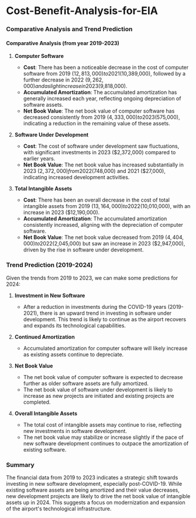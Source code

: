 # Cost-Benefit-Analysis-for-EIA
### Comparative Analysis and Trend Prediction

#### **Comparative Analysis (from year 2019-2023)**

1.  **Computer Software**

    -   **Cost**: There has been a noticeable decrease in the cost of computer software from 2019 ($12,813,000) to 2021 ($10,389,000), followed by a further decrease in 2022 ($9,262,000) and a slight increase in 2023 ($9,818,000).
    -   **Accumulated Amortization**: The accumulated amortization has generally increased each year, reflecting ongoing depreciation of software assets.
    -   **Net Book Value**: The net book value of computer software has decreased consistently from 2019 ($4,333,000) to 2023 ($575,000), indicating a reduction in the remaining value of these assets.
2.  **Software Under Development**

    -   **Cost**: The cost of software under development saw fluctuations, with significant investments in 2023 ($2,372,000) compared to earlier years.
    -   **Net Book Value**: The net book value has increased substantially in 2023 ($2,372,000) from 2022 ($748,000) and 2021 ($27,000), indicating increased development activities.
3.  **Total Intangible Assets**

    -   **Cost**: There has been an overall decrease in the cost of total intangible assets from 2019 ($13,164,000) to 2022 ($10,010,000), with an increase in 2023 ($12,190,000).
    -   **Accumulated Amortization**: The accumulated amortization consistently increased, aligning with the depreciation of computer software.
    -   **Net Book Value**: The net book value decreased from 2019 ($4,404,000) to 2022 ($2,045,000) but saw an increase in 2023 ($2,947,000), driven by the rise in software under development.

### Trend Prediction (2019-2024)

Given the trends from 2019 to 2023, we can make some predictions for 2024:

1.  **Investment in New Software**

    -   After a reduction in investments during the COVID-19 years (2019-2021), there is an upward trend in investing in software under development. This trend is likely to continue as the airport recovers and expands its technological capabilities.
2.  **Continued Amortization**

    -   Accumulated amortization for computer software will likely increase as existing assets continue to depreciate.
3.  **Net Book Value**

    -   The net book value of computer software is expected to decrease further as older software assets are fully amortized.
    -   The net book value of software under development is likely to increase as new projects are initiated and existing projects are completed.
4.  **Overall Intangible Assets**

    -   The total cost of intangible assets may continue to rise, reflecting new investments in software development.
    -   The net book value may stabilize or increase slightly if the pace of new software development continues to outpace the amortization of existing software.

### Summary

The financial data from 2019 to 2023 indicates a strategic shift towards investing in new software development, especially post-COVID-19. While existing software assets are being amortized and their value decreases, new development projects are likely to drive the net book value of intangible assets up in 2024. This suggests a focus on modernization and expansion of the airport's technological infrastructure.
